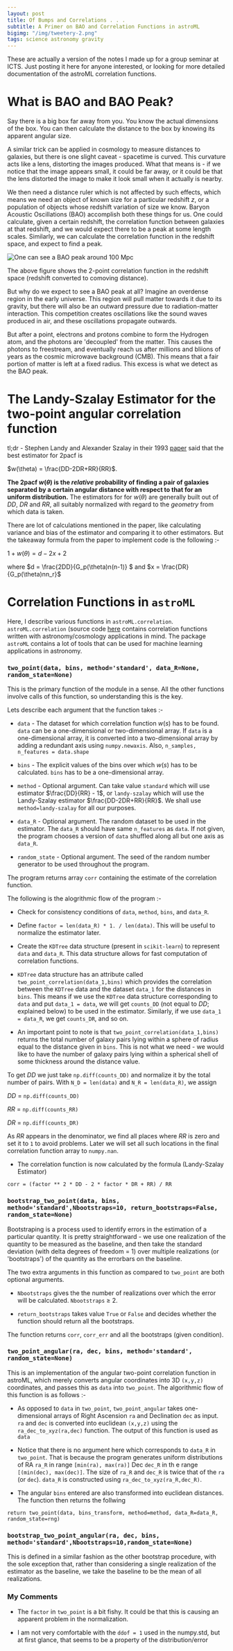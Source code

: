 ```yaml
---
layout: post
title: Of Bumps and Correlations . . .
subtitle: A Primer on BAO and Correlation Functions in astroML
bigimg: "/img/tweetery-2.png"
tags: science astronomy gravity
---
```


These are actually a version of the notes I made up for a group seminar at ICTS. Just posting it here for anyone interested, or looking for more detailed documentation of the astroML correlation functions.

# What is BAO and BAO Peak?

Say there is a big box far away from you. You know the actual dimensions of the box. You can then calculate the distance to the box by knowing its apparent angular size.


A similar trick can be applied in cosmology to measure distances to galaxies, but there is one slight caveat - spacetime is curved. This curvature acts like a lens, distorting the images produced. What that means is - if we notice that the image appears small, it could be far away, or it could be that the lens distorted the image to make it look small when it actually is nearby.


We then need a distance ruler which is not affected  by such effects, which means we need an object of known size for a particular redshift $z$, or a population of objects whose redshift variation of size we know. Baryon Acoustic Oscillations (BAO) accomplish both these things for us. One could calculate, given a certain redshift, the correlation function between galaxies at that redshift, and we would expect there to be a peak at some length scales. Similarly, we can calculate the correlation function in the redshift space, and expect to find a peak.

![One can see a BAO peak around 100 Mpc](/img/BAO.png)

The above figure shows the 2-point correlation function in the redshift space (redshift converted to comoving distance). 

But why do we expect to see a BAO peak at all? Imagine an overdense region in the early universe. This region will pull matter towards it due to its gravity, but there will also be an outward pressure due to radiation-matter interaction. This competition creates oscillations like the sound waves produced in air, and these oscillations propagate outwards.

But after a point, electrons and protons combine to form the Hydrogen atom, and the photons are 'decoupled' from the matter. This causes the photons to freestream, and eventually reach us after millions and bliions of years as the cosmic microwave background (CMB). This means that a fair portion of matter is left at a fixed radius. This excess is what we detect as the BAO peak.


# The Landy-Szalay Estimator for the two-point angular correlation function

tl;dr - Stephen Landy and Alexander Szalay in their 1993 [paper](http://adsabs.harvard.edu/abs/1993ApJ...412...64L) said that the best estimator for 2pacf is 

$w(\theta) = \frac{DD-2DR+RR}{RR}$.


**The 2pacf $w(\theta)$ is the _relative_ probability of finding a pair of galaxies separated by a certain angular distance with respect to that for an uniform distribution.** The estimators for for $w(\theta)$ are generally built out of $DD$, $DR$ and $RR$, all suitably normalized with regard to the _geometry_ from which data is taken.

There are lot of calculations mentioned in the paper, like calculating variance and bias of the estimator and comparing it to other estimators. But the takeaway formula from the paper to implement code is the following :-

$1 + w(\theta) = d - 2x + 2$

where $d = \frac{2DD}{G_p(\theta)n(n-1)} $ and $x = \frac{DR}{G_p(\theta)nn_r}$

# Correlation Functions in `astroML`

 Here, I describe various functions in `astroML.correlation`. `astroML.correlation` (source code [here](https://github.com/astroML/astroML/blob/master/astroML/correlation.py) contains correlation functions written with astronomy/cosmology applications in mind. The package `astroML` contains a lot of tools that can be used for machine learning applications in astronomy.
 
### `two_point(data, bins, method='standard', data_R=None, random_state=None)`
This is the primary function of the module in a sense. All the other functions involve calls of this function, so understanding this is the key.

Lets describe each argument that the function takes :-

* `data` - The dataset for which correlation function $w(s)$ has to be found. `data` can be a one-dimensional or two-dimensional array. If `data` is a one-dimensional array, it is converted into a two-dimensional array by adding a redundant axis using `numpy.newaxis`. Also, `n_samples, n_features = data.shape`

* `bins` - The explicit values of the bins over which $w(s)$ has to be calculated. `bins` has to be a one-dimensional array.

* `method` - Optional argument. Can take value `standard` which will use estimator $\frac{DD}{RR} - 1$, or `landy-szalay` which will use the Landy-Szalay estimator $\frac{DD-2DR+RR}{RR}$. We shall use `method=landy-szalay` for all our purposes.

* `data_R` - Optional argument. The random dataset to be used in the estimator. The `data_R` should have same `n_features` as `data`. If not given, the program chooses a version of `data` shuffled along all but one axis as `data_R`. 

* `random_state` - Optional argument. The seed of the random number generator to be used throughout the program.


The program returns array `corr` containing the estimate of the correlation function.

The following is the alogrithmic flow of the program :-

* Check for consistency conditions of `data`, `method`, `bins`, and `data_R`.


* Define `factor = len(data_R) * 1. / len(data)`. This will be useful to normalize the estimator later.


* Create the `KDTree` data structure (present in `scikit-learn`) to represent `data` and `data_R`. This data structure allows for fast computation of correlation functions.


* `KDTree` data structure has an attribute called `two_point_correlation(data_1,bins)` which provides the correlation between the `KDTree` data and the dataset `data_1` for the distances in `bins`. This means if we use the `KDTree` data structure corresponding to `data` and put `data_1 = data`, we will get `counts_DD` (not equal to $DD$; explained below) to be used in the estimator. Similarly, if we use `data_1 = data_R`, we get `counts_DR`, and so on.


* An important point to note is that `two_point_correlation(data_1,bins)` returns the total number of galaxy pairs lying within a sphere of radius equal to the distance given in `bins`. This is not what we need - we would like to have the number of galaxy pairs lying within a spherical shell of some thickness around the distance value. 

 To get $DD$ we just take `np.diff(counts_DD)` and normalize it by the total number of pairs. With `N_D = len(data)` and `N_R = len(data_R)`, we assign
 
 $DD$ = `np.diff(counts_DD)`
 
 $RR$ = `np.diff(counts_RR)`
 
 $DR$ = `np.diff(counts_DR)`
 
 As $RR$ appears in the denominator, we find all places where $RR$ is zero and set it to `1` to avoid problems. Later we will set all such locations in the final correlation function array to `numpy.nan`. 
 
 
* The correlation function is now calculated by the formula (Landy-Szalay Estimator)

 `corr = (factor ** 2 * DD - 2 * factor * DR + RR) / RR`

### `bootstrap_two_point(data, bins, method='standard',Nbootstraps=10, return_bootstraps=False, random_state=None)`

Bootstraping is a process used to identify errors in the estimation of a particular quantity. It is pretty straightforward - we use one realization of the quantity to be measured as the baseline, and then take the standard deviation (with delta degrees of freedom = 1) over multiple realizations (or 'bootstraps') of the quantity as the errorbars on the baseline.

The two extra arguments in this function as compared to `two_point` are both optional arguments.

 * `Nbootstraps` gives the the number of realizations over which the error will be calculated. `Nbootstraps` $\ge$ 2.

 * `return_bootstraps` takes value `True` or `False` and decides whether the function should return all the bootstraps.
 
The function returns `corr`, `corr_err` and all the bootstraps (given condition).

### `two_point_angular(ra, dec, bins, method='standard', random_state=None)`

This is an implementation of the angular two-point correlation function in astroML, which merely converts angular coordinates into 3D `(x,y,z)` coordinates, and passes this as `data` into `two_point`. The algorithmic flow of this function is as follows :-

 * As opposed to `data` in `two_point`, `two_point_angular` takes one-dimensional arrays of Right Ascension `ra` and Declination `dec` as input. `ra` and `dec` is converted into euclidean `(x,y,z)` using the `ra_dec_to_xyz(ra,dec)` function. The output of this function is used as `data`
 
 * Notice that there is no argument here which corresponds to `data_R` in `two_point`. That is because the program generates uniform distributions of RA `ra_R` in range `[min(ra), max(ra)]` Dec `dec_R` in th e range `[(min(dec), max(dec)]`. The size of `ra_R` and `dec_R` is twice that of the `ra` (or `dec`). `data_R` is constructed using `ra_dec_to_xyz(ra_R,dec_R)`.
 
 * The angular `bins` entered are also transformed into euclidean distances. The function then returns the follwing 
 
 `return two_point(data, bins_transform, method=method, data_R=data_R, random_state=rng)`
 
 
### `bootstrap_two_point_angular(ra, dec, bins, method='standard',Nbootstraps=10,random_state=None)`

  This is defined in a similar fashion as the other bootstrap procedure, with the sole exception that, rather than considering a single realization of the estimator as the baseline, we take the baseline to be the mean of all realizations.
  
### My Comments
 
 * The `factor` in `two_point` is a bit fishy. It could be that this is causing an apparent problem in the normalization.
 
 * I am not very comfortable with the `ddof = 1` used in the numpy.std, but at first glance, that seems to be a property of the distribution/error
 
